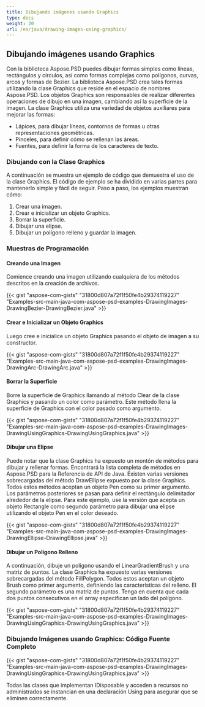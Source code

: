 ```yaml
---
title: Dibujando imágenes usando Graphics
type: docs
weight: 20
url: /es/java/drawing-images-using-graphics/
---
```


## **Dibujando imágenes usando Graphics**

Con la biblioteca Aspose.PSD puedes dibujar formas simples como líneas, rectángulos y círculos, así como formas complejas como polígonos, curvas, arcos y formas de Bezier. La biblioteca Aspose.PSD crea tales formas utilizando la clase Graphics que reside en el espacio de nombres Aspose.PSD. Los objetos Graphics son responsables de realizar diferentes operaciones de dibujo en una imagen, cambiando así la superficie de la imagen. La clase Graphics utiliza una variedad de objetos auxiliares para mejorar las formas:

- Lápices, para dibujar líneas, contornos de formas u otras representaciones geométricas.
- Pinceles, para definir cómo se rellenan las áreas.
- Fuentes, para definir la forma de los caracteres de texto.

### **Dibujando con la Clase Graphics**

A continuación se muestra un ejemplo de código que demuestra el uso de la clase Graphics. El código de ejemplo se ha dividido en varias partes para mantenerlo simple y fácil de seguir. Paso a paso, los ejemplos muestran cómo:

1. Crear una imagen.
1. Crear e inicializar un objeto Graphics.
1. Borrar la superficie.
1. Dibujar una elipse.
1. Dibujar un polígono relleno y guardar la imagen.

### **Muestras de Programación**

#### **Creando una Imagen**

Comience creando una imagen utilizando cualquiera de los métodos descritos en la creación de archivos.

{{< gist "aspose-com-gists" "31800d807a72f1f50fe4b29374119227" "Examples-src-main-java-com-aspose-psd-examples-DrawingImages-DrawingBezier-DrawingBezier.java" >}}

#### **Crear e Inicializar un Objeto Graphics**

Luego cree e inicialice un objeto Graphics pasando el objeto de imagen a su constructor.

{{< gist "aspose-com-gists" "31800d807a72f1f50fe4b29374119227" "Examples-src-main-java-com-aspose-psd-examples-DrawingImages-DrawingArc-DrawingArc.java" >}}

#### **Borrar la Superficie**

Borre la superficie de Graphics llamando al método Clear de la clase Graphics y pasando un color como parámetro. Este método llena la superficie de Graphics con el color pasado como argumento.

{{< gist "aspose-com-gists" "31800d807a72f1f50fe4b29374119227" "Examples-src-main-java-com-aspose-psd-examples-DrawingImages-DrawingUsingGraphics-DrawingUsingGraphics.java" >}}

#### **Dibujar una Elipse**

Puede notar que la clase Graphics ha expuesto un montón de métodos para dibujar y rellenar formas. Encontrará la lista completa de métodos en Aspose.PSD para la Referencia de API de Java. Existen varias versiones sobrecargadas del método DrawEllipse expuesto por la clase Graphics. Todos estos métodos aceptan un objeto Pen como su primer argumento. Los parámetros posteriores se pasan para definir el rectángulo delimitador alrededor de la elipse. Para este ejemplo, use la versión que acepta un objeto Rectangle como segundo parámetro para dibujar una elipse utilizando el objeto Pen en el color deseado.

{{< gist "aspose-com-gists" "31800d807a72f1f50fe4b29374119227" "Examples-src-main-java-com-aspose-psd-examples-DrawingImages-DrawingEllipse-DrawingEllipse.java" >}}

#### **Dibujar un Polígono Relleno**

A continuación, dibuje un polígono usando el LinearGradientBrush y una matriz de puntos. La clase Graphics ha expuesto varias versiones sobrecargadas del método FillPolygon. Todos estos aceptan un objeto Brush como primer argumento, definiendo las características del relleno. El segundo parámetro es una matriz de puntos. Tenga en cuenta que cada dos puntos consecutivos en el array especifican un lado del polígono.

{{< gist "aspose-com-gists" "31800d807a72f1f50fe4b29374119227" "Examples-src-main-java-com-aspose-psd-examples-DrawingImages-DrawingUsingGraphics-DrawingUsingGraphics.java" >}}

### **Dibujando Imágenes usando Graphics: Código Fuente Completo**

{{< gist "aspose-com-gists" "31800d807a72f1f50fe4b29374119227" "Examples-src-main-java-com-aspose-psd-examples-DrawingImages-DrawingUsingGraphics-DrawingUsingGraphics.java" >}}



Todas las clases que implementan IDisposable y acceden a recursos no administrados se instancian en una declaración Using para asegurar que se eliminen correctamente.

